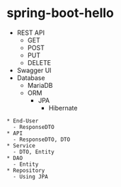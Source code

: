 # spring-boot-hello

* REST API
  * GET
  * POST
  * PUT
  * DELETE
* Swagger UI
* Database
  * MariaDB
  * ORM
    * JPA
      * Hibernate
```
* End-User
  - ResponseDTO
* API
  - ResponseDTO, DTO
* Service
  - DTO, Entity
* DAO
  - Entity
* Repository
  - Using JPA
```
